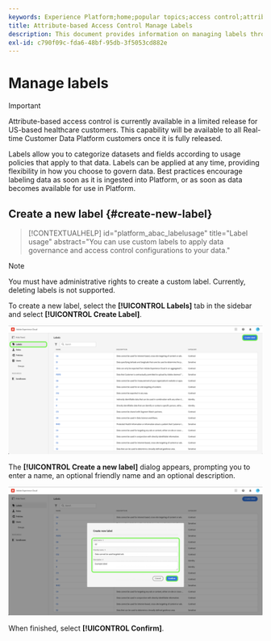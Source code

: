 ```yaml
---
keywords: Experience Platform;home;popular topics;access control;attribute-based access control;ABAC
title: Attribute-based Access Control Manage Labels
description: This document provides information on managing labels through the Permissions interface in Adobe Experience Cloud
exl-id: c790f09c-fda6-48bf-95db-3f5053cd882e
---
```

# Manage labels

>[!IMPORTANT]
>
>Attribute-based access control is currently available in a limited release for US-based healthcare customers. This capability will be available to all Real-time Customer Data Platform customers once it is fully released.

Labels allow you to categorize datasets and fields according to usage policies that apply to that data. Labels can be applied at any time, providing flexibility in how you choose to govern data. Best practices encourage labeling data as soon as it is ingested into Platform, or as soon as data becomes available for use in Platform.

## Create a new label {#create-new-label}

>[!CONTEXTUALHELP]
>id="platform_abac_labelusage"
>title="Label usage"
>abstract="You can use custom labels to apply data governance and access control configurations to your data."

>[!NOTE]
>
>You must have administrative rights to create a custom label. Currently, deleting labels is not supported.

To create a new label, select the **[!UICONTROL Labels]** tab in the sidebar and select **[!UICONTROL Create Label]**.

![flac-new-label](../../images/flac-ui/create-label.png)

The **[!UICONTROL Create a new label]** dialog appears, prompting you to enter a name, an optional friendly name and an optional description.

![new-label-info](../../images/flac-ui/new-label-info.png)

When finished, select **[!UICONTROL Confirm]**.
